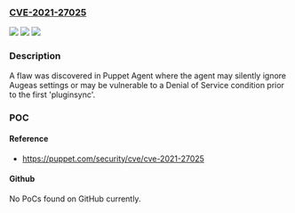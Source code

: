 ### [CVE-2021-27025](https://cve.mitre.org/cgi-bin/cvename.cgi?name=CVE-2021-27025)
![](https://img.shields.io/static/v1?label=Product&message=Puppet%20Enterprise%2C%20Puppet%20Agent&color=blue)
![](https://img.shields.io/static/v1?label=Version&message=-%20Puppet%20Enterprise%20prior%20to%202019.8.9%2C%20Puppet%20Enterprise%20prior%20to%202021.4.0%2C%20Puppet%20Agent%20prior%20to%206.25.1%2C%20Puppet%20Agent%20prior%20to%207.12.1%2C%20Puppet%20Agent%205.5.x%20&color=brightgreen)
![](https://img.shields.io/static/v1?label=Vulnerability&message=Silent%20Configuration%20Failure&color=brightgreen)

### Description

A flaw was discovered in Puppet Agent where the agent may silently ignore Augeas settings or may be vulnerable to a Denial of Service condition prior to the first 'pluginsync'.

### POC

#### Reference
- https://puppet.com/security/cve/cve-2021-27025

#### Github
No PoCs found on GitHub currently.

